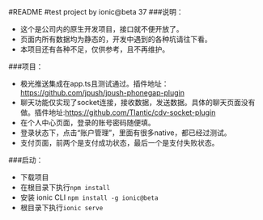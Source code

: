 #README
#test project by ionic@beta 37
###说明：<br>
* 这个是公司内的原生开发项目，接口就不便开放了。<br>
* 页面内所有数据均为静态的，开发中遇到的各种坑请往下看。<br>
* 本项目还有各种不足，仅供参考，且不再维护。<br>

###项目：<br>
* 极光推送集成在app.ts且测试通过。插件地址：https://github.com/jpush/jpush-phonegap-plugin<br>
* 聊天功能仅实现了socket连接，接收数据，发送数据。具体的聊天页面没有做。插件地址:https://github.com/Tlantic/cdv-socket-plugin<br>
* 在个人中心页面，登录的账号密码随便填。<br>
* 登录状态下，点击“账户管理”，里面有很多native，都已经过测试。<br>
* 支付页面，前两个是支付成功状态，最后一个是支付失败状态。<br>

###启动：<br>
* 下载项目
* 在根目录下执行`npm install`
* 安装 ionic CLI `npm install -g ionic@beta`
* 根目录下执行`ionic serve`

